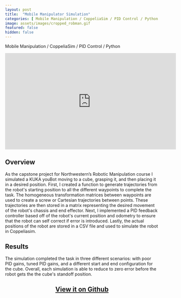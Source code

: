 ```yaml
---
layout: post
title:  "Mobile Manipulator Simulation"
categories: [ Mobile Manipulation / CoppeliaSim / PID Control / Python ]
image: assets/images/cropped_robman.gif
featured: false
hidden: false
---
```


Mobile Manipulation / CoppeliaSim / PID Control / Python

<div align="center"><iframe width="560" height="315" src="https://www.youtube.com/embed/QY0E-IW8qvQ" title="YouTube video player" frameborder="0" allow="accelerometer; autoplay; clipboard-write; encrypted-media; gyroscope; picture-in-picture" allowfullscreen></iframe></div>

## Overview
As the capstone project for Northwestern’s Robotic Manipulation course I simulated a KUKA youBot
moving to a cube, grasping it, and then placing it in a desired position. First, I created a function
to generate trajectories from the robot's starting position to all the different waypoints to 
complete the task. The homogeneous transformation matrices between waypoints are used to create a 
screw or Cartesian trajectories between points. These trajectories are then stored in a matrix representing 
the desired movement of the robot's chassis and end effector. Next, I implemented a PID feedback
controller based off of the robot's current position and odometry to ensure that the robot can self
correct if error is introduced. Lastly, the actual positions of the robot are stored in a CSV file
and used to simulate the robot in Coppeliasim.

## Results
The simulation completed the task in three different scenarios: with poor PID gains, tuned
PID gains, and a different start and end configuration for the cube.  Overall, each 
simulation is able to reduce to zero error before the robot gets the the cube's standoff position. 

<div align="center"><h2> <a href="https://github.com/oubrejames/youbot_simulation">View it on Github</a></h2></div>